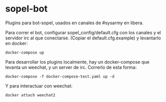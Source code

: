 # sopel-bot

Plugins para bot-sopel, usados en canales de #sysarmy en libera.

Para correr el bot, configurar sopel_config/default.cfg con los canales y el servidor irc al que conectarse. (Copiar el default.cfg.example) y levantarlo en docker:

```docker-compose up```

Para desarrollar los plugins localmente, hay un docker-compose que levanta un weechat, y un server de irc. Correrlo de esta forma:

```docker-compose -f docker-compose-test.yaml up -d```

Y para interactuar con weechat:

```docker attach weechat2```

